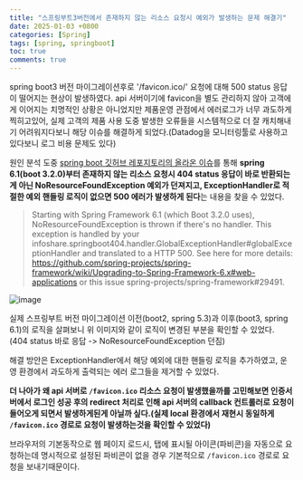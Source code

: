 ```yaml
---
title: "스프링부트3버전에서 존재하지 않는 리소스 요청시 예외가 발생하는 문제 해결기"
date: 2025-01-03 +0800
categories: [Spring]
tags: [spring, springboot]
toc: true
comments: true
---
```


spring boot3 버전 마이그레이션후로 '/favicon.ico/' 요청에 대해 500 status 응답이 떨어지는 현상이 발생하였다. api 서버이기에 favicon을 별도 관리하지 않아 고객에게 이어지는 치명적인 상황은 아니었지만 제품운영 관점에서 에러로그가 너무 과도하게 찍히고있어, 실제 고객의 제품 사용 도중 발생한 오류들을 시스템적으로 더 잘 캐치해내기 어려워지다보니 해당 이슈를 해결하게 되었다.(Datadog을 모니터링툴로 사용하고 있다보니 로그 비용 문제도 있다)


원인 분석 도중 [spring boot 깃허브 레포지토리의 올라온 이슈](https://github.com/spring-projects/spring-boot/issues/38733)를 통해 **spring 6.1(boot 3.2.0)부터 존재하지 않는 리소스 요청시 404 status 응답이 바로 반환되는게 아닌 NoResourceFoundException 예외가 던져지고, ExceptionHandler로 적절한 예외 핸들링 로직이 없으면 500 에러가 발생하게 된다**는 내용을 찾을 수 있었다.

> Starting with Spring Framework 6.1 (which Boot 3.2.0 uses), NoResourceFoundException is thrown if there's no handler. This exception is handled by your infoshare.springboot404.handler.GlobalExceptionHandler#globalExceptionHandler and translated to a HTTP 500. See here for more details: https://github.com/spring-projects/spring-framework/wiki/Upgrading-to-Spring-Framework-6.x#web-applications or this issue spring-projects/spring-framework#29491.

![image](https://github.com/user-attachments/assets/d00a8aff-904b-4004-a2b7-0152433f5773)

실제 스프링부트 버전 마이그레이션 이전(boot2, spring 5.3)과 이후(boot3, spring 6.1)의 로직을 살펴보니 위 이미지와 같이 로직이 변경된 부분을 확인할 수 있었다. (404 status 바로 응답 -> NoResourceFoundException 던짐)


해결 방안은 ExceptionHandler에서 해당 예외에 대한 핸들링 로직을 추가하였고, 운영 환경에서 과도하게 출력되는 에러 로그들을 제거할 수 있었다.


**더 나아가 왜 api 서버로 `/favicon.ico` 리소스 요청이 발생했을까를 고민해보면 인증서버에서 로그인 성공 후의 redirect 처리로 인해 api 서버의 callback 컨트롤러로 요청이 들어오게 되면서 발생하게된게 아닐까 싶다.(실제 local 환경에서 재현시 동일하게 `/favicon.ico` 경로로 요청이 발생하는것을 확인할 수 있었다)**

브라우저의 기본동작으로 웹 페이지 로드시, 탭에 표시될 아이콘(파비콘)을 자동으로 요청하는데 명시적으로 설정된 파비콘이 없을 경우 기본적으로 `/favicon.ico` 경로로 요청을 보내기때문이다.